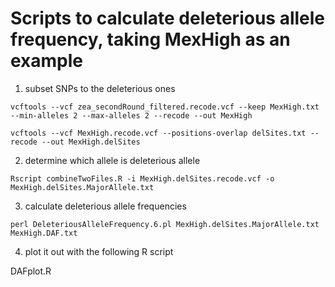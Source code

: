# Scripts to calculate deleterious allele frequency, taking MexHigh as an example

1. subset SNPs to the deleterious ones 

```vcftools --vcf zea_secondRound_filtered.recode.vcf --keep MexHigh.txt --min-alleles 2 --max-alleles 2 --recode --out MexHigh```

```vcftools --vcf MexHigh.recode.vcf --positions-overlap delSites.txt --recode --out MexHigh.delSites```

2. determine which allele is deleterious allele

```Rscript combineTwoFiles.R -i MexHigh.delSites.recode.vcf -o MexHigh.delSites.MajorAllele.txt```

3. calculate deleterious allele frequencies

```perl DeleteriousAlleleFrequency.6.pl MexHigh.delSites.MajorAllele.txt MexHigh.DAF.txt```

4. plot it out with the following R script

DAFplot.R


